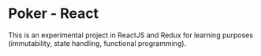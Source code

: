 # Poker - React

This is an experimental project in ReactJS and Redux for learning purposes (immutability, state handling, functional programming).
